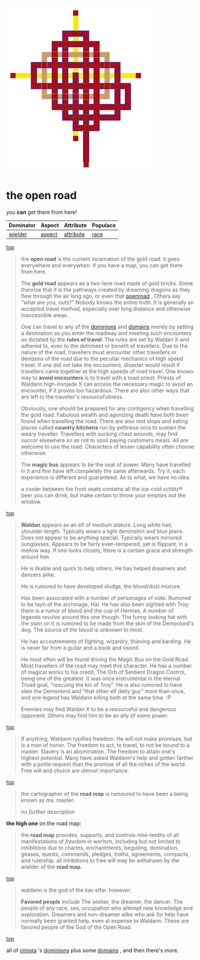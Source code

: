 ![pattern](assets/pattern.gif)

# the open road

you **can** get there from here!

|  Dominator           |  Aspect            |  Attribute               |  Populace      | 
| -------------------- | ------------------ | ------------------------ | -------------- | 
|  [wielder](wielder)  |  [aspect](aspect)  |  [attribute](attribute)  |  [race](race)  | 

 [top](#top) 
>
>  the **open road** is the current incarnation of the gold road. it goes everywhere and everywhen. if you have a map, you can get there from here.
>
>   The **gold road** appears as a two-lane road made of gold bricks. Some theorize that it is the pathways created by dreaming dragons as they flew through the air long ago, or even that  [openroad](openroad.md) . Others say "what are you, nuts?" Nobody knows the entire truth. It is generally an accepted travel method, especially over long distance and otherwise inaccessible areas. 
>
>  One can travel to any of the  [dominions](dominions.md)  and  [domains](domains.md)  merely by setting a destination as you enter the roadway and meeting such encounters as dictated by the **rules of travel**. The rules are set by Waldan X and adhered to, even to the detriment or benefit of travellers. Due to the nature of the road, travellers must encounter other travellers or denizens of the road due to the peculiar mechanics of high speed travel. If one did not take the encounters, disaster would result if travellers came together at the high speeds of road travel. One known way to **avoid encounters** is to travel with a road priest. Priests of Waldann high-Ironjade X can access the necessary magic to avoid an encounter, if it proves too hazardous. There are also other ways that are left to the traveller's resourcefullness. 
>
>  Obviously, one should be prepared for any contigency when travelling the gold road. Fabulous wealth and agonizing death have both been found when travelling the road. There are also rest stops and eating places called **country kitchens** run by pellinese orcs to sustain the weary traveller. Travellers with sucking chest wounds, may find succor elsewhere so as not to spoil paying customers meals. All are welcome to use the road. Characters of lesser capability often choose otherwise.
>
>  The **magic bus** appears to be the seat of power. Many have travelled in it and few have left completely the same afterwards. Try it, each experience is different and guaranteed. As to what, we have no idea.
>
>  a cooler between the front seats contains all the ice-cold schlitz® beer you can drink, but make certain to throw your empties out the window.

 [top](#top) 
>
>  **Waldan** appears as an elf of medium stature. Long white hair, shoulder length. Typically wears a light denimshirt and blue jeans. Does not appear to be anything special. Typically wears mirrored sunglasses. Appears to be fairly even-tempered, yet is flippant, in a mellow way. If one looks closely, there is a certain grace and strength around him. 
>
>  He is likable and quick to help others. He has helped dreamers and dancers alike. 
>
>  He is rumored to have developed sludge, the blood/dust mixture. 
>
>  Has been associated with a number of personages of note. Rumored to be tayn of the archmage, Hal. He has also been sighted with Troy; there is a rumor of blood and the cup of Hermes. A number of legends revolve around this one though. The funny looking hat with the stain on it is rumored to be made from the skin of the Demonlord's dog. The source of the blood is unknown to most. 
>
>  He has accoutrements of fighting, wizardry, thieving and barding. He is never far from a guitar and a book and sword. 
>
>  He most often will be found driving the Magic Bus on the Gold Road. Most travellers of the road may meet this character. He has a number of magical works to his credit, The Orb of Sentient Dragon Control, being one of the greatest. It was once instrumental in the eternal Troad goal, "rescuing the kin of Troy". He is also rumored to have slain the Demonlord and "that other elf deity guy" more than once, and one legend has Waldann killing both at the same time. :P 
>
>  Enemies may find Waldan X to be a resourceful and dangerous opponent. Others may find him to be an ally of some power.

 [top](#top) 
>
>  If anything, Waldann typifies freedom. He will not make promises, but is a man of honor. The freedom to act, to travel, to not be bound to a master. Slavery is an abomination. The freedom to attain one's highest potential. Many have asked Waldann's help and gotten farther with a polite request than the promise of all the riches of the world. Free will and choice are utmost importance.

 [top](#top) 
>
>  the cartographer of the **road map** is rumoured to have been a being known as ms. master.
>
>  *no further description*

 **the high one** on the road map:
>
>  the **road map** provides, supports, and controls nine-tenths of all manifestations of *freedom* in worlorn, including but not limited to inhibitions due to charms, enchantments, beguiling, domination, geases, quests, commands, pledges, troths, agreements, compacts, and rulership. all inhibitions to free will may be withdrawn by the wielder of the **road map**.

 [top](#top) 
>
>  waldann is the god of the kav elfar. however;
>
>  **Favored people** include The seeker, the dreamer, the dancer. The people of any race, sex, occupation who attempt new knowledge and exploration. Dreamers and non-dreamer alike who ask for help have normally been granted help, even at expense to Waldann. These are favored people of the God of the Open Road.

 [top](#top) 

all of  [oimota](oimota.md) 's  [dominions](dominions.md)  plus some  [domains](domains.md) , and then there's more.

 